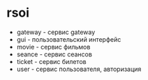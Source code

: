 # rsoi

* gateway - сервис gateway
* gui - пользовательский интерфейс
* movie - сервис фильмов
* seance - сервис сеансов
* ticket - сервис билетов
* user - сервис пользователя, авторизация

